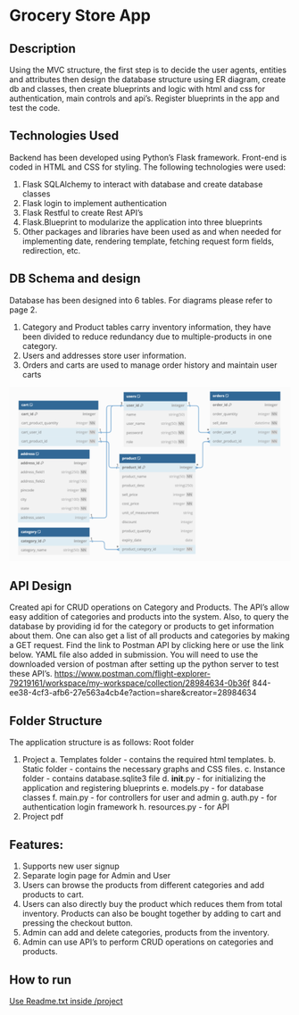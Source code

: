 # Grocery Store App

## Description
Using the MVC structure, the first step is to decide the user agents, entities and attributes then design the
database structure using ER diagram, create db and classes, then create blueprints and logic with html
and css for authentication, main controls and api’s. Register blueprints in the app and test the code.

## Technologies Used
Backend has been developed using Python’s Flask framework. Front-end is coded in HTML and CSS for
styling.
The following technologies were used:
1. Flask SQLAlchemy to interact with database and create database classes
2. Flask login to implement authentication
3. Flask Restful to create Rest API’s
4. Flask.Blueprint to modularize the application into three blueprints
5. Other packages and libraries have been used as and when needed for implementing date,
rendering template, fetching request form fields, redirection, etc.

## DB Schema and design
Database has been designed into 6 tables. For diagrams please refer to page 2.
1. Category and Product tables carry inventory information, they have been divided to reduce
redundancy due to multiple-products in one category.
2. Users and addresses store user information.
3. Orders and carts are used to manage order history and maintain user carts

![DB Schema Design](project/static/DB_schema.png)

## API Design
Created api for CRUD operations on Category and Products. The API’s allow easy addition of categories
and products into the system. Also, to query the database by providing id for the category or products to
get information about them. One can also get a list of all products and categories by making a GET
request. Find the link to Postman API by clicking here or use the link below. YAML file also added in
submission. You will need to use the downloaded version of postman after setting up the python server to
test these API’s.
https://www.postman.com/flight-explorer-79219161/workspace/my-workspace/collection/28984634-0b36f
844-ee38-4cf3-afb6-27e563a4cb4e?action=share&creator=28984634

## Folder Structure
The application structure is as follows:
Root folder
  1. Project
    a. Templates folder - contains the required html templates.
    b. Static folder - contains the necessary graphs and CSS files.
    c. Instance folder - contains database.sqlite3 file
    d. __init__.py - for initializing the application and registering blueprints
    e. models.py - for database classes
    f. main.py - for controllers for user and admin
    g. auth.py - for authentication login framework
    h. resources.py - for API
  2. Project pdf
     
## Features:
1. Supports new user signup
2. Separate login page for Admin and User
3. Users can browse the products from different categories and add products to cart.
4. Users can also directly buy the product which reduces them from total inventory. Products can
also be bought together by adding to cart and pressing the checkout button.
5. Admin can add and delete categories, products from the inventory.
6. Admin can use API’s to perform CRUD operations on categories and products.

## How to run
[Use Readme.txt inside /project](project/README.txt)

